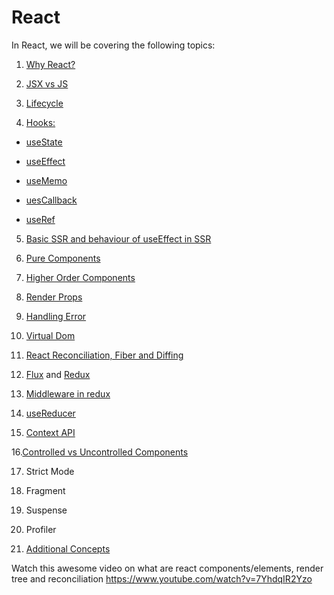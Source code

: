 # React

In React, we will be covering the following topics:

1. [Why React?](https://github.com/ishwarrimal/frontend-interview-preps/tree/main/React/ReactInterview#why-react)

2. [JSX vs JS](https://github.com/ishwarrimal/frontend-interview-preps/tree/main/React/ReactInterview#jsx-vs-js)

3. [Lifecycle](https://ishwar-rimal.medium.com/execution-sequence-of-hooks-in-react-functional-components-b4a2ef69f9b0)

4. [Hooks:](https://github.com/ishwarrimal/frontend-interview-preps/tree/main/React/ReactInterview#hooks)

- [useState](https://github.com/ishwarrimal/frontend-interview-preps/tree/main/React/ReactInterview#usestate)

- [useEffect](https://github.com/ishwarrimal/frontend-interview-preps/tree/main/React/ReactInterview#useeffect)

- [useMemo](https://github.com/ishwarrimal/frontend-interview-preps/tree/main/React/ReactInterview#usememo)

- [uesCallback](https://github.com/ishwarrimal/frontend-interview-preps/tree/main/React/ReactInterview#usecallback)

- [useRef](https://github.com/ishwarrimal/frontend-interview-preps/tree/main/React/ReactInterview#useref)

5. [Basic SSR and behaviour of useEffect in SSR](https://ishwar-rimal.medium.com/execution-sequence-of-hooks-in-react-functional-components-b4a2ef69f9b0)

6. [Pure Components](https://github.com/ishwarrimal/frontend-interview-preps/tree/main/React/ReactInterview#pure-components)

7. [Higher Order Components](https://github.com/ishwarrimal/frontend-interview-preps/tree/main/React/ReactInterview#higher-order-component)

8. [Render Props](https://github.com/ishwarrimal/frontend-interview-preps/tree/main/React/ReactInterview#render-props)

9. [Handling Error](https://github.com/ishwarrimal/frontend-interview-preps/tree/main/React/ReactInterview#error-handling)

10. [Virtual Dom](https://github.com/ishwarrimal/frontend-interview-preps/tree/main/React/ReactInterview#virtual-dom)

11. [React Reconciliation, Fiber and Diffing](https://github.com/ishwarrimal/frontend-interview-preps/tree/main/React/ReactInterview#react-reconciliation-and-react-fiber)

12. [Flux](https://github.com/ishwarrimal/frontend-interview-preps/tree/main/React/ReactInterview#flux) and [Redux](https://github.com/ishwarrimal/frontend-interview-preps/tree/main/React/ReactInterview#redux)

13. [Middleware in redux](https://github.com/ishwarrimal/frontend-interview-preps/tree/main/React/ReactInterview#middlewares-in-redux)

14. [useReducer](https://github.com/ishwarrimal/frontend-interview-preps/tree/main/React/ReactInterview#usereducer)

15. [Context API](https://github.com/ishwarrimal/frontend-interview-preps/tree/main/React/ReactInterview#context-api)

16.[Controlled vs Uncontrolled Components](https://github.com/ishwarrimal/frontend-interview-preps/tree/main/React/ReactInterview#controlled-vs-uncontrolled-components)

17. Strict Mode

18. Fragment

19. Suspense

20. Profiler

21. [Additional Concepts](https://ishwar-rimal.medium.com/react-concepts-a5cf39bdd5d)

Watch this awesome video on what are react components/elements, render tree and reconciliation https://www.youtube.com/watch?v=7YhdqIR2Yzo
